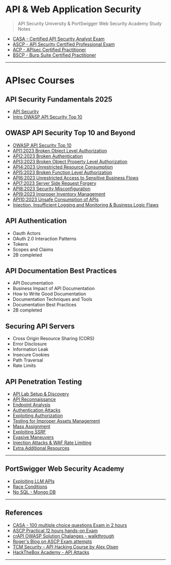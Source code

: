 # API & Web Application Security  

>API Security University & PortSwigger Web Security Academy Study Notes  

* [CASA - Certified API Security Analyst Exam](https://www.apisecuniversity.com/courses/certified-api-security-analyst-exam)  
* [ASCP - API Security Certified Professional Exam](https://www.apisecuniversity.com/courses/api-security-certified-professional-exam)  
* [ACP - APIsec Certified Practitioner](https://www.apisecuniversity.com/courses/apisec-certified-practitioner)  
* [BSCP - Burp Suite Certified Practitioner](https://github.com/botesjuan/Burp-Suite-Certified-Practitioner-Exam-Study)  

----  

# APIsec Courses  

## API Security Fundamentals 2025  

* [API Security](/module/api-fundamentals.md)  
* [Intro OWASP API Security Top 10](/module/api-fundamentals.md)  

## OWASP API Security Top 10 and Beyond  

* [OWASP API Security Top 10](/module/OWASP-API-Security-Top-10.md)  
* [API1:2023 Broken Object Level Authorization](/module/bola.md)  
* [API2:2023 Broken Authentication](/module/Broken-Auth.md)  
* [API3:2023 Broken Object Property Level Authorization](/module/bopla.md)  
* [API4:2023 Unrestricted Resource Consumption](/module/rate-limit.md)  
* [API5:2023 Broken Function Level Authorization](/module/bfla.md)  
* [API6:2023 Unrestricted Access to Sensitive Business Flows](/module/business-flaws.md)  
* [API7:2023 Server Side Request Forgery](/module/ssrf.md)  
* [API8:2023 Security Misconfiguration](/module/misconfig.md)  
* [API9:2023 Improper Inventory Management](/module/bom.md)  
* [API10:2023 Unsafe Consumption of APIs](/module/consumption-of-api.md)  
* [Injection, Insufficient Logging and Monitoring & Business Logic Flaws](/module/Injection.md)  

## API Authentication  

* Oauth Actors  
* OAuth 2.0 Interaction Patterns  
* Tokens  
* Scopes and Claims  
* 2B completed  

## API Documentation Best Practices  

* API Documentation  
* Business Impact of API Documentation  
* How to Write Good Documentation  
* Documentation Techniques and Tools  
* Documentation Best Practices  
* 2B completed  

## Securing API Servers  

* Cross Origin Resource Sharing (CORS)  
* Error Disclosure  
* Information Leak  
* Insecure Cookies  
* Path Traversal  
* Rate Limits  

## API Penetration Testing  

* [API Lab Setup & Discovery](/module/API-Discovery.md)  
* [API Reconnaissance](/module/api-reconnaissance.md)  
* [Endpoint Analysis](/module/Endpoint-Analysis.md)  
* [Authentication Attacks](/module/Authentication-Attacks.md)  
* [Exploiting Authorization](/module/Exploiting-Authorization.md)  
* [Testing for Improper Assets Management](/module/Improper-Assets-Management.md)  
* [Mass Assignment](/module/mass-assignment.md)  
* [Exploiting SSRF](/module/exploiting-ssrf.md)  
* [Evasive Maneuvers](/module/evasive-maneuvers.md)
* [Injection Attacks & WAF Rate Limiting](/module/injection-attacks.md)  
* [Extra Additional Resources](/module/additional-resources.md)  

----  

## PortSwigger Web Security Academy  

* [Exploiting LLM APIs](/module/api-llm.md)  
* [Race Conditions](/module/race-condition.md)  
* [No SQL - Mongo DB](/module/nosql.md)  

----  

## References  

* [CASA - 100 multiple choice questions Exam in 2 hours](https://www.apisecuniversity.com/courses/certified-api-security-analyst-exam)  
* [ASCP Practical 12 hours hands-on Exam](https://www.apisecuniversity.com/courses/api-security-certified-professional-exam)  
* [crAPI OWASP Solution Chalanges - walkthrough](https://github.com/OWASP/crAPI/blob/7ceb7fa890f5376fdccacc2346c9d2f32097c59f/docs/challengeSolutions.md)  
* [Roger's Blog on ASCP Exam attempts](https://blog.invid.eu/2024/07/16/what-do-i-think-of-passing-the-ascp-exam-from-apisec-university/)  
* [TCM Security - API Hacking Course by Alex Olsen](https://academy.tcm-sec.com/p/hacking-apis)  
* [HackTheBox Academy - API Attacks](https://academy.hackthebox.com/module/268/section/3059)  

----  
